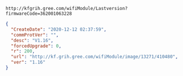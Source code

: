 `http://kfgrih.gree.com/wifiModule/Lastversion?firmwareCode=362001063228`

```json
{
  "CreateDate": "2020-12-12 02:37:59",
  "commProtVer": "",
  "desc": "V1.16",
  "forcedUpgrade": 0,
  "r": 200,
  "url": "http://kf.grih.gree.com/wifiModule/image/13271/410480",
  "ver": "1.16"
}
```